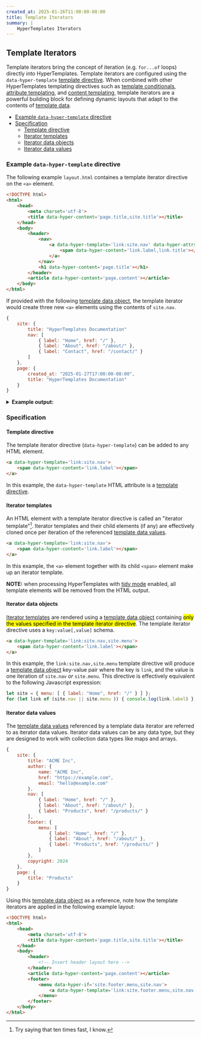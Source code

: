 ```yaml
---
created_at: 2025-01-26T11:00:00-08:00
title: Template Iterators
summary: |
    HyperTemplates Iterators
---
```


## Template Iterators

Template iterators bring the concept of iteration (e.g. `for...of` loops) directly into HyperTemplates.
Template iterators are configured using the `data-hyper-template` [template directive].
When combined with other HyperTemplates templating directives such as [template conditionals], [attribute templating], and [content templating], template iterators are a powerful building block for defining dynamic layouts that adapt to the contents of [template data].

* [Example `data-hyper-template` directive](#example-data-hyper-template-directive)
* [Specification](#specification)
  * [Template directive](#template-directive)
  * [Iterator templates](#iterator-templates)
  * [Iterator data objects](#iterator-data-objects)
  * [Iterator data values](#iterator-data-values)

### Example `data-hyper-template` directive

The following example `layout.html` containes a template iterator directive on the `<a>` element.

<code-snippet hyper-code filename='layout.html' highlight='10-12' with-line-numbers>

```html
<!DOCTYPE html>
<html>
    <head>
        <meta charset='utf-8'>
        <title data-hyper-content='page.title,site.title'></title>
    </head>
    <body>
        <header>
            <nav>
                <a data-hyper-template='link:site.nav' data-hyper-attrs='href:link.href'>
                    <span data-hyper-content='link.label,link.title'></span>
                </a>
            </nav>
            <h1 data-hyper-content='page.title'></h1>
        </header>
        <article data-hyper-content='page.content'></article>
    </body>
</html>
```

</code-snippet>

If provided with the following [template data object], the template iterator would create three new `<a>` elements using the contents of `site.nav`.

```javascript
{
    site: {
        title: "HyperTemplates Documentation"
        nav: [
            { label: "Home", href: "/" },
            { label: "About", href: "/about/" },
            { label: "Contact", href: "/contact/" }
        ]
    },
    page: {
        created_at: "2025-01-27T17:00:00-08:00",
        title: "HyperTemplates Documentation"
    }
}
```

<details><summary><strong>Example output:</strong></summary>

```html
<!DOCTYPE html>
<html>
    <head>
        <meta charset='utf-8'>
        <title>HyperTemplates Documentation</title>
    </head>
    <body>
        <header data-hyper-if='page.title'>
            <nav>
                <a href='/'>
                    <span>Home</span>
                </a>
                <a href='/about/'>
                    <span>About</span>
                </a>
                <a href='/contact/'>
                    <span>Contact</span>
                </a>
            </nav>
            <h1 data-hyper-content='page.title'></h1>
        </header>
        <article data-hyper-content='page.content'></article>
    </body>
</html>
```

</details>

### Specification

#### Template directive

The template iterator directive (`data-hyper-template`) can be added to any HTML element.

```html
<a data-hyper-template='link:site.nav'>
    <span data-hyper-content='link.label'></span>
</a>
```

In this example, the `data-hyper-template` HTML attribute is a [template directive].

#### Iterator templates

An HTML element with a template iterator directive is called an "iterator template"[^1].
Iterator templates and their child elements (if any) are effectively cloned once per iteration of the referenced [template data values].

```html
<a data-hyper-template='link:site.nav'>
    <span data-hyper-content='link.label'></span>
</a>
```

In this example, the `<a>` element together with its child `<span>` element make up an iterator template.

<doc-quote warning hyper-code>

**NOTE:** when processing HyperTemplates with [tidy mode] enabled, all template elements will be removed from the HTML output.

</doc-quote>

#### Iterator data objects

[Iterator templates](#iterator-templates) are rendered using a [template data object] containing <mark>only the values specified in the template iterator directive</mark>.
The template iterator directive uses a `key:value[,value]` schema.

```html
<a data-hyper-template='link:site.nav,site.menu'>
    <span data-hyper-content='link.label'></span>
</a>
```

In this example, the `link:site.nav,site.menu` template directive will produce a [template data object] key-value pair where the key is `link`, and the value is one iteration of `site.nav` _or_ `site.menu`.
This directive is effectively equivalent to the following Javascript expression:

```javascript
let site = { menu: [ { label: "Home", href: "/" } ] };
for (let link of (site.nav || site.menu )) { console.log(link.label) };
```

#### Iterator data values

The [template data values] referenced by a template data iterator are referred to as iterator data values.
Iterator data values can be any data type, but they are designed to work with collection data types like maps and arrays.

```javascript
{
    site: {
        title: "ACME Inc",
        author: {
            name: "ACME Inc",
            href: "https://example.com",
            email: "hello@example.com"
        },
        nav: [
            { label: "Home", href: "/" },
            { label: "About", href: "/about/" },
            { label: "Products", href: "/products/" }
        ],
        footer: {
            menu: [
                { label: "Home", href: "/" },
                { label: "About", href: "/about/" },
                { label: "Products", href: "/products/" }
            ]
        },
        copyright: 2024
    },
    page: {
        title: "Products"
    }
}
```

Using this [template data object] as a reference, note how the template iterators are applied in the following example layout:

<code-snippet hyper-code filename='layout.html'>

```html
<!DOCTYPE html>
<html>
    <head>
        <meta charset='utf-8'>
        <title data-hyper-content='page.title,site.title'></title>
    </head>
    <body>
        <header>
            <!-- Insert header layout here -->
        </header>
        <article data-hyper-content='page.content'></article>
        <footer>
            <menu data-hyper-if='site.footer.menu,site.nav'>
                <a data-hyper-template='link:site.footer.menu,site.nav' data-hyper-attrs='href:link.href'>
            </menu>
        </footer>
    </body>
</html>
```

</code-snippet>



<!-- Links -->
[template directive]: /docs/reference/layouts/#template-directives
[template conditionals]: /docs/reference/layouts/conditionals/
[attribute templating]: /docs/reference/layouts/attributes/
[content templating]: /docs/reference/layouts/content/
[template data]: /docs/reference/data/#template-data
[template data object]: /docs/reference/data/#template-data-object
[template data values]: /docs/reference/data/#template-data-values
[tidy mode]: /docs/reference/layouts/#tidy-mode

<!-- Footnotes -->
[^1]: Try saying that ten times fast, I know.